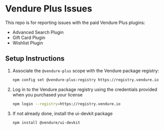 # Vendure Plus Issues
This repo is for reporting issues with the paid Vendure Plus plugins:

- Advanced Search Plugin
- Gift Card Plugin
- Wishlist Plugin

## Setup Instructions

1. Associate the `@vendure-plus` scope with the Vendure package registry:
   ```bash
   npm config set @vendure-plus:registry https://registry.vendure.io
   ```
2. Log in to the Vendure package registry using the credentials provided when you purchased your license
   ```bash
   npm login --registry=https://registry.vendure.io
   ```
3. If not already done, install the ui-devkit package
   ```bash
   npm install @vendure/ui-devkit
   ```
